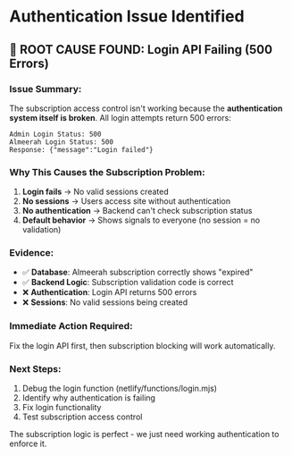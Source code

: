# Authentication Issue Identified

## 🚨 ROOT CAUSE FOUND: Login API Failing (500 Errors)

### Issue Summary:
The subscription access control isn't working because the **authentication system itself is broken**. All login attempts return 500 errors:

```
Admin Login Status: 500
Almeerah Login Status: 500  
Response: {"message":"Login failed"}
```

### Why This Causes the Subscription Problem:
1. **Login fails** → No valid sessions created
2. **No sessions** → Users access site without authentication
3. **No authentication** → Backend can't check subscription status  
4. **Default behavior** → Shows signals to everyone (no session = no validation)

### Evidence:
- ✅ **Database**: Almeerah subscription correctly shows "expired"
- ✅ **Backend Logic**: Subscription validation code is correct
- ❌ **Authentication**: Login API returns 500 errors
- ❌ **Sessions**: No valid sessions being created

### Immediate Action Required:
Fix the login API first, then subscription blocking will work automatically.

### Next Steps:
1. Debug the login function (netlify/functions/login.mjs)
2. Identify why authentication is failing
3. Fix login functionality
4. Test subscription access control

The subscription logic is perfect - we just need working authentication to enforce it.